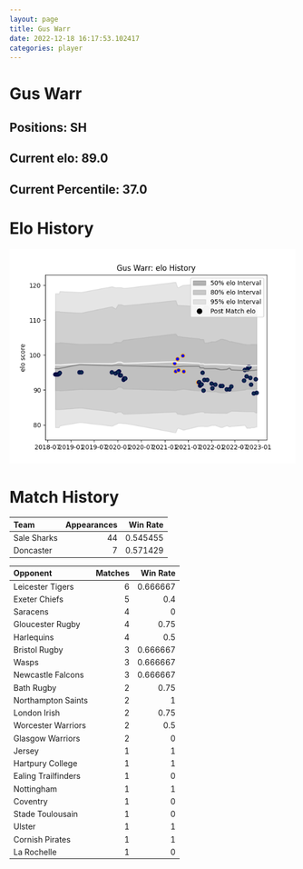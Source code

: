```yaml
---  
layout: page  
title: Gus Warr  
date: 2022-12-18 16:17:53.102417  
categories: player  
---
```

# Gus Warr

## Positions: SH

## Current elo: 89.0

## Current Percentile: 37.0

# Elo History


![elo history](history_GusWarr.png)
# Match History


| Team        |   Appearances |   Win Rate |
|:------------|--------------:|-----------:|
| Sale Sharks |            44 |   0.545455 |
| Doncaster   |             7 |   0.571429 |

| Opponent            |   Matches |   Win Rate |
|:--------------------|----------:|-----------:|
| Leicester Tigers    |         6 |   0.666667 |
| Exeter Chiefs       |         5 |   0.4      |
| Saracens            |         4 |   0        |
| Gloucester Rugby    |         4 |   0.75     |
| Harlequins          |         4 |   0.5      |
| Bristol Rugby       |         3 |   0.666667 |
| Wasps               |         3 |   0.666667 |
| Newcastle Falcons   |         3 |   0.666667 |
| Bath Rugby          |         2 |   0.75     |
| Northampton Saints  |         2 |   1        |
| London Irish        |         2 |   0.75     |
| Worcester Warriors  |         2 |   0.5      |
| Glasgow Warriors    |         2 |   0        |
| Jersey              |         1 |   1        |
| Hartpury College    |         1 |   1        |
| Ealing Trailfinders |         1 |   0        |
| Nottingham          |         1 |   1        |
| Coventry            |         1 |   0        |
| Stade Toulousain    |         1 |   0        |
| Ulster              |         1 |   1        |
| Cornish Pirates     |         1 |   1        |
| La Rochelle         |         1 |   0        |